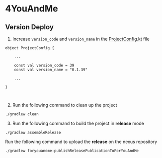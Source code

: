 # 4YouAndMe

## Version Deploy

1.  Increase `version_code` and `version_name` in the [ProjectConfig.kt](https://github.com/4youandme/4YouandmeAndroid/blob/master/buildSrc/src/main/java/ProjectConfig.kt) file

```
object ProjectConfig {

    ...
    
    const val version_code = 39
    const val version_name = "0.1.39"

    ...

}
	
	
```
2.  Run the following command to clean up the project

`./gradlew clean`
		
3.  Run the following command to build the project in **release** mode

`./gradlew assembleRelease`

Run the following command to upload the **release** on the nexus repository

`./gradlew foryouandme:publishReleasePublicationToForYouAndMe`
